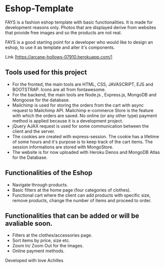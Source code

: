 # Eshop-Template  

FAYS is a fashion eshop template with basic functionalities. It is made for development reasons only. Photos that are displayed derive from websites that provide 
free images and so the products are not real. 

FAYS is a good starting point for a developer who would like to design an eshop, to use it as template and alter it's components. 

Link [https://arcane-hollows-07910.herokuapp.com/]


## Tools used for this project

* For the fronted, the main tools are HTML, CSS, JAVASCRIPT, EJS and BOOTSTRAP. Icons are all from fontawesome. 
* For the backend, the main tools are Node.js , Express.js, MongoDB and Mongoose for the database.
* Mailchimp is used for storing the orders from the cart with async request to Mailchimp API. Mailchimp e-commerce Store is the feature with which the orders are saved.
  No online (or any other type) payment method is applied because it is a development project. 
* jQuery AJAX request is used for some communication between the client and the server.
* The cookies are created with express-session. The cookie has a lifetime of some hours and it's purpose is to keep track of the cart items. The session informations are
stored with MongoStore.
* The website is for now uploaded with Heroku Denos and MongoDB Atlas for the Database.

## Functionalities of the Eshop

* Navigate through products.
* Basic filters at the home page (four categories of clothes).
* Functional cart where the client can add products with specific size, remove products, change the number of items and proceed to order.

## Functionalities that can be added or will be avaliable soon.

* Filters at the clothes/accessories page.
* Sort items by price, size etc.
* Zoom In/ Zoom Out for the Images.
* Online payment methods.

Developed with love
Achilles
